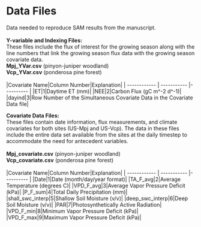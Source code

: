 # Data Files

Data needed to reproduce SAM results from the manuscript.
<br/><br/>**Y-variable and Indexing Files:**<br/>
These files include the flux of interest for the growing season along with the line numbers that link the growing season flux data with the growing season covariate data.
<br/>
**Mpj_YVar.csv** (pinyon-juniper woodland)<br/>
**Vcp_YVar.csv** (ponderosa pine forest)
<br/>
<br/>
|Covariate Name|Column Number|Explanation|
| ------------ | ----------- |---------- |
|ET|1|Daytime ET (mm)|
|NEE|2|Carbon Flux (gC m^-2 d^-1)|
|dayind|3|Row Number of the Simultaneous Covariate Data in the Covariate Data file|

**Covariate Data Files:**<br/>
These files contain date information, flux measurements, and climate covariates for both sites (US-Mpj and US-Vcp). The data in these files include the entire data set available from the sites at the daily timestep to accommodate the need for antecedent variables.<br/>
<br/>
**Mpj_covariate.csv** (pinyon-juniper woodland)<br/>
**Vcp_covariate.csv** (ponderosa pine forest)
<br/>
<br/>
|Covariate Name|Column Number|Explanation|
| ------------ | ----------- |---------- |
|Date|1|Date (month/day/year format)|
|TA_F_avg|2|Average Temperature (degrees C)|
|VPD_F_avg|3|Average Vapor Pressure Deficit (kPa)|
|P_F_sum|4|Total Daily Precipitation (mm)|
|shall_swc_interp|5|Shallow Soil Moisture (v/v)|
|deep_swc_interp|6|Deep Soil Moisture (v/v)|
|PAR|7|Photosynthetically Active Radiation|
|VPD_F_min|8|Minimum Vapor Pressure Deficit (kPa)|
|VPD_F_max|9|Maximum Vapor Pressure Deficit (kPa)|
<br/>

